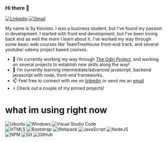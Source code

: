 ### Hi there 👋

[![Linkedin](https://img.shields.io/badge/-LinkedIn-blue?style=flat&logo=Linkedin&logoColor=white)](https://www.linkedin.com/in/sykoivisto/)
[![Gmail](https://img.shields.io/badge/-Gmail-c14438?style=flat&logo=Gmail&logoColor=white)](mailto:sykoivisto@gmail.com)

My name is Sy Koivisto. I was a business student, but I've found my passion in development. I started with front end development, but I've been loving back end as well the more I learn about it. I've worked my way through some basic web courses like TeamTreeHouse front-end track, and several youtube/ udemy project based courses. 
- 🔭 I’m currently working my way through [The Odin Project](https://www.theodinproject.com/), and working on several projects to establish new skills along the way!
- 🌱 I’m currently learning intermediate/advanced javascript, backend javascript with node, front-end frameworks.
- 📫 Feel free to connect with me on [linkedin](https://www.linkedin.com/in/sykoivisto/) or send me an [email](mailto:sykoivisto@gmail.com)
- ⚡ Check out a couple of my pinned projects!

# what im using right now
![Ubuntu](https://img.shields.io/badge/Ubuntu-E95420?style=for-the-badge&logo=ubuntu&logoColor=white)
![Windows](https://img.shields.io/badge/Windows-0078D6?style=for-the-badge&logo=windows&logoColor=white)
![Visual Studio Code](https://img.shields.io/badge/Visual%20Studio%20Code-0078d7.svg?style=for-the-badge&logo=visual-studio-code&logoColor=white)  
![HTML5](https://img.shields.io/badge/html5-%23E34F26.svg?style=for-the-badge&logo=html5&logoColor=white)
![Bootstrap](https://img.shields.io/badge/bootstrap-%23563D7C.svg?style=for-the-badge&logo=bootstrap&logoColor=white)
![Webpack](https://img.shields.io/badge/webpack-%238DD6F9.svg?style=for-the-badge&logo=webpack&logoColor=black)
![JavaScript](https://img.shields.io/badge/javascript-%23323330.svg?style=for-the-badge&logo=javascript&logoColor=%23F7DF1E)
![NodeJS](https://img.shields.io/badge/node.js-6DA55F?style=for-the-badge&logo=node.js&logoColor=white)  
![NPM](https://img.shields.io/badge/NPM-%23000000.svg?style=for-the-badge&logo=npm&logoColor=white)
![Git](https://img.shields.io/badge/git-%23F05033.svg?style=for-the-badge&logo=git&logoColor=white)
![GitHub](https://img.shields.io/badge/github-%23121011.svg?style=for-the-badge&logo=github&logoColor=white)


